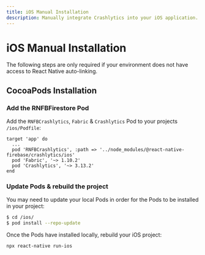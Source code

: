 ```yaml
---
title: iOS Manual Installation
description: Manually integrate Crashlytics into your iOS application.
---
```


# iOS Manual Installation

The following steps are only required if your environment does not have access to React Native auto-linking.

## CocoaPods Installation

### Add the RNFBFirestore Pod

Add the `RNFBCrashlytics`, `Fabric` & `Crashlytics` Pod to your projects `/ios/Podfile`:

```ruby{3}
target 'app' do
  ...
  pod 'RNFBCrashlytics', :path => '../node_modules/@react-native-firebase/crashlytics/ios'
  pod 'Fabric', '~> 1.10.2'
  pod 'Crashlytics', '~> 3.13.2'
end
```

### Update Pods & rebuild the project

You may need to update your local Pods in order for the Pods to be installed in your project:

```bash
$ cd /ios/
$ pod install --repo-update
```

Once the Pods have installed locally, rebuild your iOS project:

```bash
npx react-native run-ios
```

